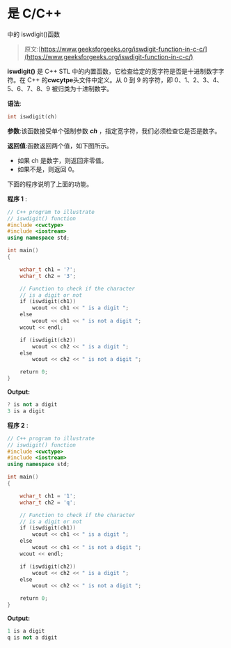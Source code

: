 # 是 C/C++

中的 iswdigit()函数

> 原文:[https://www.geeksforgeeks.org/iswdigit-function-in-c-c/](https://www.geeksforgeeks.org/iswdigit-function-in-c-c/)

**iswdigit()** 是 C++ STL 中的内置函数，它检查给定的宽字符是否是十进制数字字符。在 C++ 的**cwcytpe**头文件中定义。从 0 到 9 的字符，即 0、1、2、3、4、5、6、7、8、9 被归类为十进制数字。

**语法**:

```cpp
int iswdigit(ch)
```

**参数**:该函数接受单个强制参数 ***ch*** ，指定宽字符，我们必须检查它是否是数字。

**返回值**:函数返回两个值，如下图所示。

*   如果 ch 是数字，则返回非零值。
*   如果不是，则返回 0。

下面的程序说明了上面的功能。

**程序 1** :

```cpp
// C++ program to illustrate
// iswdigit() function
#include <cwctype>
#include <iostream>
using namespace std;

int main()
{

    wchar_t ch1 = '?';
    wchar_t ch2 = '3';

    // Function to check if the character
    // is a digit or not
    if (iswdigit(ch1))
        wcout << ch1 << " is a digit ";
    else
        wcout << ch1 << " is not a digit ";
    wcout << endl;

    if (iswdigit(ch2))
        wcout << ch2 << " is a digit ";
    else
        wcout << ch2 << " is not a digit ";

    return 0;
}
```

**Output:**

```cpp
? is not a digit 
3 is a digit

```

**程序 2** :

```cpp
// C++ program to illustrate
// iswdigit() function
#include <cwctype>
#include <iostream>
using namespace std;

int main()
{

    wchar_t ch1 = '1';
    wchar_t ch2 = 'q';

    // Function to check if the character
    // is a digit or not
    if (iswdigit(ch1))
        wcout << ch1 << " is a digit ";
    else
        wcout << ch1 << " is not a digit ";
    wcout << endl;

    if (iswdigit(ch2))
        wcout << ch2 << " is a digit ";
    else
        wcout << ch2 << " is not a digit ";

    return 0;
}
```

**Output:**

```cpp
1 is a digit 
q is not a digit

```